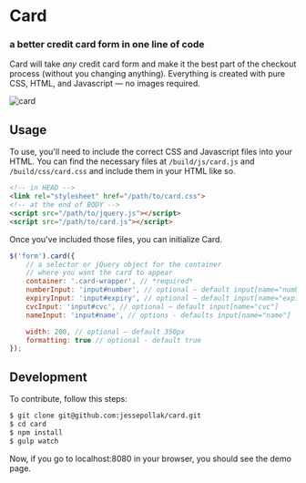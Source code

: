 # Card
### a better credit card form in one line of code

Card will take *any* credit card form and make it the best part of the checkout process (without you changing anything). Everything is created with pure CSS, HTML, and Javascript — no images required.

![card](http://i.imgur.com/qG3TenO.gif)

## Usage

To use, you'll need to include the correct CSS and Javascript files into your HTML. You can find the necessary files at `/build/js/card.js` and `/build/css/card.css` and include them in your HTML like so.

```html
<!-- in HEAD -->
<link rel="stylesheet" href="/path/to/card.css">
<!-- at the end of BODY -->
<script src="/path/to/jquery.js"></script>
<script src="/path/to/card.js"></script>
```

Once you've included those files, you can initialize Card.

```javascript
$('form').card({
    // a selector or jQuery object for the container
    // where you want the card to appear
    container: '.card-wrapper', // *required*
    numberInput: 'input#number', // optional — default input[name="number"]
    expiryInput: 'input#expiry', // optional — default input[name="expiry"]
    cvcInput: 'input#cvc', // optional — default input[name="cvc"]
    nameInput: 'input#name', // options - defaults input[name="name"]

    width: 200, // optional — default 350px
    formatting: true // optional - default true
});
```

## Development

To contribute, follow this steps:

```bash
$ git clone git@github.com:jessepollak/card.git
$ cd card
$ npm install
$ gulp watch
```

Now, if you go to localhost:8080 in your browser, you should see the demo page.